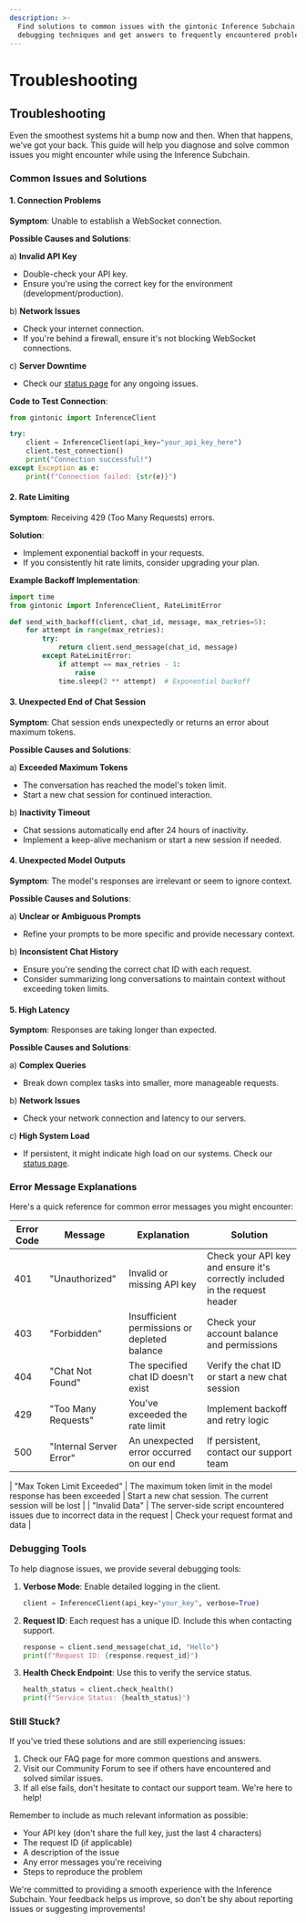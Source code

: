 ```yaml
---
description: >-
  Find solutions to common issues with the gintonic Inference Subchain. Learn
  debugging techniques and get answers to frequently encountered problems.
---
```


# Troubleshooting

## Troubleshooting

Even the smoothest systems hit a bump now and then. When that happens, we've got your back. This guide will help you diagnose and solve common issues you might encounter while using the Inference Subchain.

### Common Issues and Solutions

#### 1. Connection Problems

**Symptom**: Unable to establish a WebSocket connection.

**Possible Causes and Solutions**:

a) **Invalid API Key**

* Double-check your API key.
* Ensure you're using the correct key for the environment (development/production).

b) **Network Issues**

* Check your internet connection.
* If you're behind a firewall, ensure it's not blocking WebSocket connections.

c) **Server Downtime**

* Check our [status page](https://status.gintonic.ai) for any ongoing issues.

**Code to Test Connection**:

```python
from gintonic import InferenceClient

try:
    client = InferenceClient(api_key="your_api_key_here")
    client.test_connection()
    print("Connection successful!")
except Exception as e:
    print(f"Connection failed: {str(e)}")
```

#### 2. Rate Limiting

**Symptom**: Receiving 429 (Too Many Requests) errors.

**Solution**:

* Implement exponential backoff in your requests.
* If you consistently hit rate limits, consider upgrading your plan.

**Example Backoff Implementation**:

```python
import time
from gintonic import InferenceClient, RateLimitError

def send_with_backoff(client, chat_id, message, max_retries=5):
    for attempt in range(max_retries):
        try:
            return client.send_message(chat_id, message)
        except RateLimitError:
            if attempt == max_retries - 1:
                raise
            time.sleep(2 ** attempt)  # Exponential backoff
```

#### 3. Unexpected End of Chat Session

**Symptom**: Chat session ends unexpectedly or returns an error about maximum tokens.

**Possible Causes and Solutions**:

a) **Exceeded Maximum Tokens**

* The conversation has reached the model's token limit.
* Start a new chat session for continued interaction.

b) **Inactivity Timeout**

* Chat sessions automatically end after 24 hours of inactivity.
* Implement a keep-alive mechanism or start a new session if needed.

#### 4. Unexpected Model Outputs

**Symptom**: The model's responses are irrelevant or seem to ignore context.

**Possible Causes and Solutions**:

a) **Unclear or Ambiguous Prompts**

* Refine your prompts to be more specific and provide necessary context.

b) **Inconsistent Chat History**

* Ensure you're sending the correct chat ID with each request.
* Consider summarizing long conversations to maintain context without exceeding token limits.

#### 5. High Latency

**Symptom**: Responses are taking longer than expected.

**Possible Causes and Solutions**:

a) **Complex Queries**

* Break down complex tasks into smaller, more manageable requests.

b) **Network Issues**

* Check your network connection and latency to our servers.

c) **High System Load**

* If persistent, it might indicate high load on our systems. Check our [status page](https://status.gintonic.ai).

### Error Message Explanations

Here's a quick reference for common error messages you might encounter:

| Error Code | Message                 | Explanation                                  | Solution                                                                    |
| ---------- | ----------------------- | -------------------------------------------- | --------------------------------------------------------------------------- |
| 401        | "Unauthorized"          | Invalid or missing API key                   | Check your API key and ensure it's correctly included in the request header |
| 403        | "Forbidden"             | Insufficient permissions or depleted balance | Check your account balance and permissions                                  |
| 404        | "Chat Not Found"        | The specified chat ID doesn't exist          | Verify the chat ID or start a new chat session                              |
| 429        | "Too Many Requests"     | You've exceeded the rate limit               | Implement backoff and retry logic                                           |
| 500        | "Internal Server Error" | An unexpected error occurred on our end      | If persistent, contact our support team                                     |

\| "Max Token Limit Exceeded" | The maximum token limit in the model response has been exceeded | Start a new chat session. The current session will be lost | | "Invalid Data" | The server-side script encountered issues due to incorrect data in the request | Check your request format and data |

### Debugging Tools

To help diagnose issues, we provide several debugging tools:

1.  **Verbose Mode**: Enable detailed logging in the client.

    ```python
    client = InferenceClient(api_key="your_key", verbose=True)
    ```
2.  **Request ID**: Each request has a unique ID. Include this when contacting support.

    ```python
    response = client.send_message(chat_id, "Hello")
    print(f"Request ID: {response.request_id}")
    ```
3.  **Health Check Endpoint**: Use this to verify the service status.

    ```python
    health_status = client.check_health()
    print(f"Service Status: {health_status}")
    ```

### Still Stuck?

If you've tried these solutions and are still experiencing issues:

1. Check our FAQ page for more common questions and answers.
2. Visit our Community Forum to see if others have encountered and solved similar issues.
3. If all else fails, don't hesitate to contact our support team. We're here to help!

Remember to include as much relevant information as possible:

* Your API key (don't share the full key, just the last 4 characters)
* The request ID (if applicable)
* A description of the issue
* Any error messages you're receiving
* Steps to reproduce the problem

We're committed to providing a smooth experience with the Inference Subchain. Your feedback helps us improve, so don't be shy about reporting issues or suggesting improvements!
